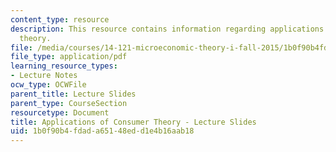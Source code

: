 ```yaml
---
content_type: resource
description: This resource contains information regarding applications of consumer
  theory.
file: /media/courses/14-121-microeconomic-theory-i-fall-2015/1b0f90b4fdada65148edd1e4b16aab18_MIT14_121F15_3S.pdf
file_type: application/pdf
learning_resource_types:
- Lecture Notes
ocw_type: OCWFile
parent_title: Lecture Slides
parent_type: CourseSection
resourcetype: Document
title: Applications of Consumer Theory - Lecture Slides
uid: 1b0f90b4-fdad-a651-48ed-d1e4b16aab18
---
```

